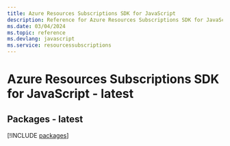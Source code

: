 ```yaml
---
title: Azure Resources Subscriptions SDK for JavaScript
description: Reference for Azure Resources Subscriptions SDK for JavaScript
ms.date: 03/04/2024
ms.topic: reference
ms.devlang: javascript
ms.service: resourcessubscriptions
---
```

# Azure Resources Subscriptions SDK for JavaScript - latest
## Packages - latest
[!INCLUDE [packages](resources-subscriptions-index.md)]